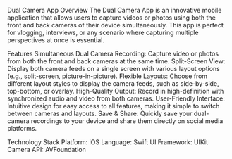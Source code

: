 Dual Camera App
Overview
The Dual Camera App is an innovative mobile application that allows users to capture videos or photos using both the front and back cameras of their device simultaneously. This app is perfect for vlogging, interviews, or any scenario where capturing multiple perspectives at once is essential.

Features
Simultaneous Dual Camera Recording: Capture video or photos from both the front and back cameras at the same time.
Split-Screen View: Display both camera feeds on a single screen with various layout options (e.g., split-screen, picture-in-picture).
Flexible Layouts: Choose from different layout styles to display the camera feeds, such as side-by-side, top-bottom, or overlay.
High-Quality Output: Record in high-definition with synchronized audio and video from both cameras.
User-Friendly Interface: Intuitive design for easy access to all features, making it simple to switch between cameras and layouts.
Save & Share: Quickly save your dual-camera recordings to your device and share them directly on social media platforms.

Technology Stack
Platform: iOS
Language: Swift
UI Framework: UIKit
Camera API: AVFoundation
